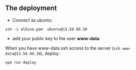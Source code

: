 ## The deployment

- Connect as ubuntu:

`ssh -i albine.pem  ubuntu@13.58.99.30`

- add your public key to the user **www-data**

When you have www-data ssh access to the server (`ssh www-data@13.58.99.30`), deploy:

```bash
npm run deploy
```
